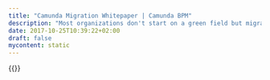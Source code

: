 ```yaml
---
title: "Camunda Migration Whitepaper | Camunda BPM"
description: "Most organizations don't start on a green field but migrate existing solutions to BPMN 2.0 processes in camunda BPM. Click here to learn more and see some typical examples."
date: 2017-10-25T10:39:22+02:00
draft: false
mycontent: static
---
```

{{<whitepapers-single
title="How to migrate to Camunda"
teaser="<h3>How to migrate processes from existing solutions to Camunda BPM</h3><p>Most organizations don't start on a green field but migrate existing solutions to BPMN 2.0 processes in camunda BPM. Typical examples for such legacy are:</p><ul><li>Third party process engines</li><li>Hard coded applications</li><li>Clumsy constructs consisting of code, database tables, triggers and magic scripts</li><li>Migration is the most important step when going live – this whitepaper summarizes our experience in customer projects.</li></ul>"
mcautomationid=" 5357f7b5b6"
mcemailid="86ca4bffc4"
hsformid="bf22be23-5c55-4a08-a2db-95c7fe2f10ce"
pdf="//assets.ctfassets.net/vpidbgnakfvf/B2mUDu6bEkau2cyO0MeEE/6898e6a4171e673ff539a31e72677563/Migrate_to_Camunda.pdf"
thumbnail="//images.ctfassets.net/vpidbgnakfvf/32hgPvCOhqYgS66mIY00yY/a47333d1dd8faef9094556423fb69589/migration_en.jpg">}}